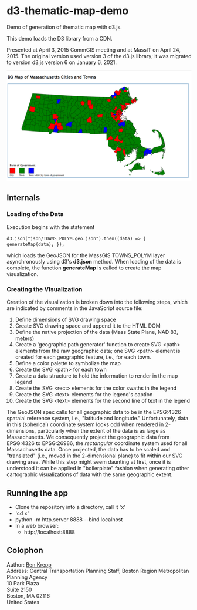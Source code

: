# d3-thematic-map-demo
Demo of generation of thematic map with d3.js.

This demo loads the D3 library from a CDN.

Presented at April 3, 2015 CommGIS meeting and at MassIT on April 24, 2015.
The original version used version 3 of the d3.js library; it was migrated to version d3.js version 6 on January 6, 2021.


<img src="img/d3-thematic-map-screenshot2.png"/>

## Internals
### Loading of the Data
Execution begins with the statement
```
d3.json("json/TOWNS_POLYM.geo.json").then((data) => { generateMap(data); });
```
which loads the GeoJSON for the MassGIS TOWNS_POLYM layer asynchronously using d3's __d3.json__ method.
When loading of the data is complete, the function __generateMap__ is called to create the map visualization.

### Creating the Visualization
Creation of the visualization is broken down into the following steps,
which are indicated by comments in the JavaScript source file:
1. Define dimensions of SVG drawing space
2. Create SVG drawing space and append it to the HTML DOM
3. Define the native projection of the data (Mass State Plane, NAD 83, meters)
4. Create a 'geographic path generator' function to create SVG \<path\> elements from the raw geographic data;
   one SVG \<path\> element is created for each geographic feature, i.e., for each town.
5. Define a color palette to symbolize the map
6. Create the SVG \<path\> for each town
7. Create a data structure to hold the information to render in the map legend
8. Create the SVG \<rect\> elements for the color swaths in the legend
9. Create the SVG \<text\> elements for the legend's caption
10. Create the SVG \<text\> elements for the second line of text in the legend

The GeoJSON spec calls for all geographic data to be in the EPSG:4326 spataial reference system, i.e., "latitude and longitude."
Unfortunately, data in this \(spherical\) coordinate system looks odd when rendered in 2-dimensions, particularly when the
extent of the data is as large as Massachusetts.
We consequently project the geographic data from EPSG:4326 to EPSG:26986, the _rectangular_ coordinate system used for all 
Massachusetts data. Once projected, the data has to be scaled and "translated" \(i.e., moved in the 2-dimensional plane\) to
fit within our SVG drawing area. While this step might seem daunting at first, once it is understood it can be applied in "boilerplate"
fashion when generating other cartographic visualizations of data with the same geographic extent.

## Running the app
* Clone the repository into a directory, call it 'x'
* 'cd x'
* python -m http.server 8888 --bind localhost
* In a web browser:
  * http://localhost:8888

## Colophon
Author: [Ben Krepp](mailto:bkrepp@ctps.org)  
Address: Central Transportation Planning Staff, Boston Region Metropolitan Planning Agency  
10 Park Plaza  
Suite 2150  
Boston, MA 02116  
United States